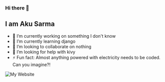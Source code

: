 ### Hi there 👋
## I am Aku Sarma

- 🔭 I’m currently working on something I don't know
- 🌱 I’m currently learning django
- 👯 I’m looking to collaborate on nothing
- 🤔 I’m looking for help with kivy
- ⚡ Fun fact: Almost anything powered with electricity needs to be coded. Can you imagine?!

![My Website](https://akusarma.github.io/portfolio.github.io)
